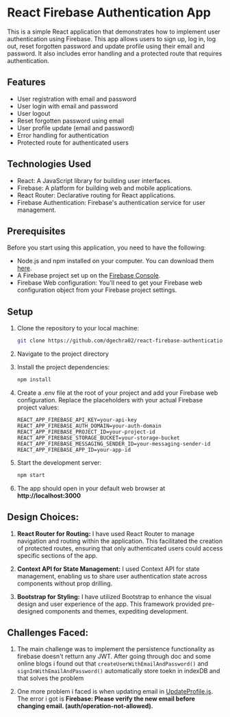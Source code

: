 # React Firebase Authentication App

This is a simple React application that demonstrates how to implement user authentication using Firebase. This app allows users to sign up, log in, log out, reset forgotten password and update profile using their email and password. It also includes error handling and a protected route that requires authentication.

## Features

- User registration with email and password
- User login with email and password
- User logout
- Reset forgotten password using email
- User profile update (email and password)
- Error handling for authentication
- Protected route for authenticated users

## Technologies Used

- React: A JavaScript library for building user interfaces.
- Firebase: A platform for building web and mobile applications.
- React Router: Declarative routing for React applications.
- Firebase Authentication: Firebase's authentication service for user management.

## Prerequisites

Before you start using this application, you need to have the following:

- Node.js and npm installed on your computer. You can download them [here](https://nodejs.org/).
- A Firebase project set up on the [Firebase Console](https://console.firebase.google.com/).
- Firebase Web configuration: You'll need to get your Firebase web configuration object from your Firebase project settings.

## Setup

1.  Clone the repository to your local machine:

    ```bash
    git clone https://github.com/dgechra02/react-firebase-authentication.git
    ```

2.  Navigate to the project directory

3.  Install the project dependencies:

    ```bash
    npm install
    ```

4.  Create a .env file at the root of your project and add your Firebase web configuration. Replace the placeholders with your actual Firebase project values:

    ```
    REACT_APP_FIREBASE_API_KEY=your-api-key
    REACT_APP_FIREBASE_AUTH_DOMAIN=your-auth-domain
    REACT_APP_FIREBASE_PROJECT_ID=your-project-id
    REACT_APP_FIREBASE_STORAGE_BUCKET=your-storage-bucket
    REACT_APP_FIREBASE_MESSAGING_SENDER_ID=your-messaging-sender-id
    REACT_APP_FIREBASE_APP_ID=your-app-id
    ```

5.  Start the development server:

    ```bash
    npm start
    ```

6.  The app should open in your default web browser at **http://localhost:3000**

## Design Choices:

1. **React Router for Routing:** I have used React Router to manage navigation and routing within the application. This facilitated the creation of protected routes, ensuring that only authenticated users could access specific sections of the app.

2. **Context API for State Management:** I used Context API for state management, enabling us to share user authentication state across components without prop drilling.

3. **Bootstrap for Styling:** I have utilized Bootstrap to enhance the visual design and user experience of the app. This framework provided pre-designed components and themes, expediting development.

## Challenges Faced:

1. The main challenge was to implement the persistence functionality as firebase doesn't retturn any JWT. After going through doc and some online blogs i found out that `createUserWithEmailAndPassword()` and `signInWithEmailAndPassword()` automatically store toekn in indexDB and that solves the problem

2. One more problem i faced is when updating email in [UpdateProfile.js](https://github.com/rajkr5446/react-firebase-authentication/blob/main/src/components/UpdateProfile.js). The error i got is **Firebase: Please verify the new email before changing email. (auth/operation-not-allowed).**
